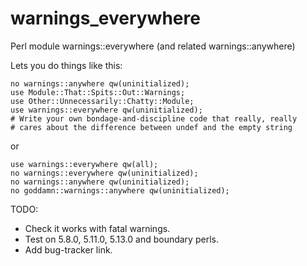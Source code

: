 warnings_everywhere
===================

Perl module warnings::everywhere (and related warnings::anywhere)

Lets you do things like this:

    no warnings::anywhere qw(uninitialized);
    use Module::That::Spits::Out::Warnings;
    use Other::Unnecessarily::Chatty::Module;
    use warnings::everywhere qw(uninitialized);
    # Write your own bondage-and-discipline code that really, really
    # cares about the difference between undef and the empty string

or

    use warnings::everywhere qw(all);
    no warnings::everywhere qw(uninitialized);
    no warnings::anywhere qw(uninitialized);
    no goddamn::warnings::anywhere qw(uninitialized);

TODO:

* Check it works with fatal warnings.
* Test on 5.8.0, 5.11.0, 5.13.0 and boundary perls.
* Add bug-tracker link.